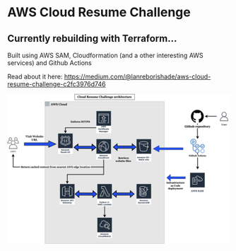 # AWS Cloud Resume Challenge 

## Currently rebuilding with Terraform...

Built using AWS SAM, Cloudformation (and a other interesting AWS services) and Github Actions 

Read about it here: https://medium.com/@lanreborishade/aws-cloud-resume-challenge-c2fc3976d746 

![CRC INFRA](CRC.png)
